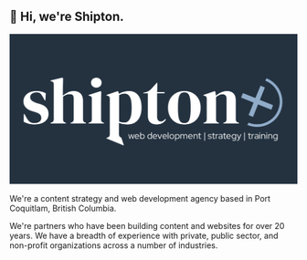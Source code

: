 ## 👋 Hi, we're Shipton.

![Shipton Light Industries](profile/img/socialshare.png)

We're a content strategy and web development agency based in Port Coquitlam, British Columbia.

We're partners who have been building content and websites for over 20 years. We have a breadth of experience with private, public sector, and non-profit organizations across a number of industries.


<!--

**Here are some ideas to get you started:**

🙋‍♀️ A short introduction - what is your organization all about?
🌈 Contribution guidelines - how can the community get involved?
👩‍💻 Useful resources - where can the community find your docs? Is there anything else the community should know?
🍿 Fun facts - what does your team eat for breakfast?
🧙 Remember, you can do mighty things with the power of [Markdown](https://docs.github.com/github/writing-on-github/getting-started-with-writing-and-formatting-on-github/basic-writing-and-formatting-syntax)
-->
